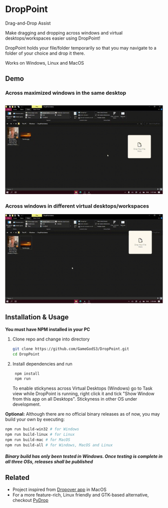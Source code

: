 # DropPoint

Drag-and-Drop Assist

Make dragging and dropping across windows and virtual desktops/workspaces easier using DropPoint!

DropPoint holds your file/folder temporarily so that you may navigate to a folder of your choice and drop it there.

Works on Windows, Linux and MacOS

## Demo

### Across maximized windows in the same desktop

## ![Drag between windows](./demo1.gif)

### Across windows in different virtual desktops/workspaces

![Drag between windows](./demo2.gif)

## Installation & Usage

**You must have NPM installed in your PC**

1. Clone repo and change into directory
   ```bash
   git clone https://github.com/GameGodS3/DropPoint.git
   cd DropPoint
   ```
2. Install dependencies and run
   ```bash
    npm install
    npm run
   ```
   To enable stickyness across Virtual Desktops (Windows) go to Task view while DropPoint is running, right click it and tick "Show Window from this app on all Desktops". Stickyness in other OS under development.

**Optional:** Although there are no official binary releases as of now, you may build your own by executing:

```bash
npm run build-win32 # for Windows
npm run build-linux # for Linux
npm run build-mac # for MacOS
npm run build-all # for Windows, MacOS and Linux
```

##### Binary build has only been tested in Windows. Once testing is complete in all three OSs, releases shall be published

## Related

- Project inspired from [Dropover app](http://dropoverapp.com) in MacOS
- For a more feature-rich, Linux friendly and GTK-based alternative, checkout [PyDrop](https://github.com/Roshan-R/PyDrop)

